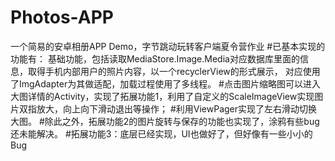 # Photos-APP
一个简易的安卓相册APP Demo，字节跳动玩转客户端夏令营作业
#已基本实现的功能有：
基础功能，包括读取MediaStore.Image.Media对应数据库里面的信息，取得手机内部用户的照片内容，以一个recyclerView的形式展示，
对应使用了ImgAdapter为其做适配，加载过程使用了多线程。
#点击图片缩略图可以进入大图详情的Activity，实现了拓展功能1，利用了自定义的ScaleImageView实现图片双指放大，向上向下滑动退出等操作；
#利用ViewPager实现了左右滑动切换大图。
#除此之外，拓展功能2的图片旋转与保存的功能也实现了，涂鸦有些bug还未能解决。
#拓展功能3：底层已经实现，UI也做好了，但好像有一些小小的Bug

